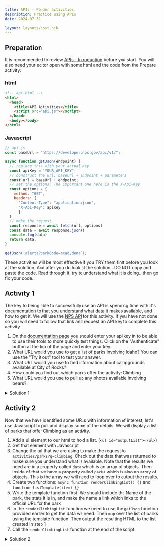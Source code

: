 ```yaml
---
title: APIs - Ponder activities.
description: Practice using APIs
date: 2024-07-31

layout: layouts/post.njk
---
```


## Preparation

It is recommended to review [APIs - Introduction](../prepare1) before you start. You will also need your editor open with some html and the code from the Prepare activity:

### html

```html
<!-- api.html -->
<html>
  <head>
    <title>API Activities</title>
    <script src="api.js"></script>
  </head>
  <body></body>
</html>
```

### Javascript

```javascript
// api.js
const baseUrl = "https://developer.nps.gov/api/v1/";

async function getJson(endpoint) {
  // replace this with your actual key
  const apiKey = "YOUR_API_KEY";
  // construct the url: baseUrl + endpoint + parameters
  const url = baseUrl + endpoint;
  // set the options. The important one here is the X-Api-Key
  const options = {
    method: "GET",
    headers: {
      "Content-Type": "application/json",
      "X-Api-Key": apiKey
      }
  }
  // make the request
  const response = await fetch(url, options)
  const data = await response.json()
  console.log(data)
  return data;
}

getJson('alerts?parkCode=acad,dena`);
```

These activities will be most effective if you TRY them first before you look at the solution. And after you do look at the solution...DO NOT copy and paste the code. Read through it, try to understand what it is doing...then go fix your code.

## Activity 1

The key to being able to successfully use an API is spending time with it's documentation to that you understand what data it makes available, and how to get it. We will use the [NPS API](https://www.nps.gov/subjects/developer/get-started.htm) for this activity.  If you have not done so you will need to follow that link and request an API key to complete this activity.

1. On the [documentation page](https://www.nps.gov/subjects/developer/api-documentation.htm) you should enter your api key in to be able to use their tools to more quickly test things. Click on the "Authenticate" button at the top of the page and enter your key.
2. What URL would you use to get a list of parks involving Idaho?  You can use the "Try it out" tool to test your answer.
3. What URL would you use to find information about campgrounds available at City of Rocks?
4. How could you find out which parks offer the activity: Climbing
5. What URL would you use to pull up any photos available involving bears?

<details>
<summary>Solution 1</summary>

2. https://developer.nps.gov/api/v1/parks?stateCode=id
3. https://developer.nps.gov/api/v1/campgrounds?parkCode=ciro
4. https://developer.nps.gov/api/v1/activities/parks?q=climbing
5. https://developer.nps.gov/api/v1/multimedia/galleries?q=bears

</details>

## Activity 2

Now that we have identified some URLs with information of interest, let's use Javascript to pull and display some of the details. We will display a list of parks that offer Climbing as an activity.

1. Add a ul element to our html to hold a list. (`<ul id="outputList"></ul>`)
2. Get that element with Javascript
3. Change the url that we are using to make the request to `activities/parks?q=climbing`. Check out the data that was returned to make sure you understand what is available. Note that the results we need are in a property called `data` which is an array of objects. Then inside of that we have a property called `parks` which is also an array of objects. This is the array we will need to loop over to output the results.
4. Create two functions: `async function renderClimbingList() {}` and `function listTemplate(item) {}`
5. Write the template function first. We should include the Name of the park, the state it is in, and make the name a link which links to the official URL for the park
6. In the `renderClimbingList` function we need to use the `getJson` function provided earlier to get the data we need. Then `map` over the list of parks using the template function. Then output the resulting HTML to the list created in step 1
7. Call the `renderClimbingList` function at the end of the script.

<details>
<summary>Solution 2</summary>

```javascript
const baseUrl = "https://developer.nps.gov/api/v1/";

async function getJson(endpoint) {
  // replace this with your actual key
  const apiKey = "YOUR_API_KEY";
  // construct the url: baseUrl + endpoint + parameters
  const url = baseUrl + endpoint;
  // set the options. The important one here is the X-Api-Key
  const options = {
    method: "GET",
    headers: {
      "Content-Type": "application/json",
      "X-Api-Key": apiKey
      }
  }
  // make the request
  const response = await fetch(url, options)
  const data = await response.json()
  console.log(data)
  return data;
}

function listTemplate(item) {
  return `<li><a href="${item.url}">${item.fullName}</a> ${item.states}</li>`
}

async function renderClimbingList() {
  const endpoint = "activities/parks?q=climbing"
  const listElement = document.getElementById("outputList")
  const data = await getJson(endpoint)
  const parks = data.data.parks
  const listHtml = parks.map(listTemplate).join("")
  listElement.innerHTML = listHtml;
}
renderClimbingList()

```

</details>
